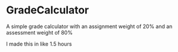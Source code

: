# GradeCalculator
A simple grade calculator with an assignment weight of 20% and an assessment weight of 80%


I made this in like 1.5 hours
